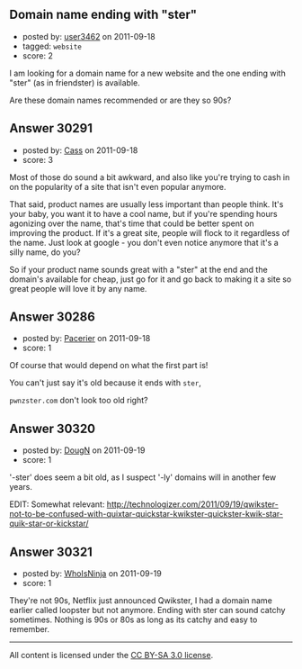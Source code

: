 ## Domain name ending with "ster"

- posted by: [user3462](https://stackexchange.com/users/-1/3462-user3462) on 2011-09-18
- tagged: `website`
- score: 2

I am looking for a domain name for a new website and the one ending with "ster" (as in friendster) is available.

Are these domain names recommended or are they so 90s?


## Answer 30291

- posted by: [Cass](https://stackexchange.com/users/-1/12436-cass) on 2011-09-18
- score: 3

Most of those do sound a bit awkward, and also like you're trying to cash in on the popularity of a site that isn't even popular anymore. 

That said, product names are usually less important than people think. It's your baby, you want it to have a cool name, but if you're spending hours agonizing over the name, that's time that could be better spent on improving the product. If it's a great site, people will flock to it regardless of the name. Just look at google - you don't even notice anymore that it's a silly name, do you? 

So if your product name sounds great with a "ster" at the end and the domain's available for cheap, just go for it and go back to making it a site so great people will love it by any name. 


## Answer 30286

- posted by: [Pacerier](https://stackexchange.com/users/-1/10334-pacerier) on 2011-09-18
- score: 1


Of course that would depend on what the first part is!

You can't just say it's old because it ends with `ster`,

`pwnzster.com` don't look too old right?


## Answer 30320

- posted by: [DougN](https://stackexchange.com/users/-1/13094-dougn) on 2011-09-19
- score: 1

<p>'-ster' does seem a bit old, as I suspect '-ly' domains will in another few years.</p>

<p>EDIT: Somewhat relevant: <a href="http://technologizer.com/2011/09/19/qwikster-not-to-be-confused-with-quixtar-quickstar-kwikster-quickster-kwik-star-quik-star-or-kickstar/" rel="nofollow">http://technologizer.com/2011/09/19/qwikster-not-to-be-confused-with-quixtar-quickstar-kwikster-quickster-kwik-star-quik-star-or-kickstar/</a></p>



## Answer 30321

- posted by: [WhoIsNinja](https://stackexchange.com/users/-1/10083-whoisninja) on 2011-09-19
- score: 1

They're not 90s, Netflix just announced Qwikster, I had a domain name earlier called loopster but not anymore. Ending with ster can sound catchy sometimes. Nothing is 90s or 80s as long as its catchy and easy to remember.



---

All content is licensed under the [CC BY-SA 3.0 license](https://creativecommons.org/licenses/by-sa/3.0/).
